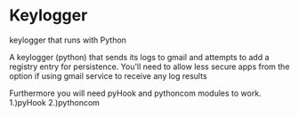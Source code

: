 # Keylogger
keylogger that runs with Python

A keylogger (python) that sends its logs to gmail and attempts to add a registry entry for persistence. You'll need to allow less secure apps from the option if using gmail service to receive any log results

Furthermore you will need pyHook and pythoncom modules to work. 
1.)pyHook 
2.)pythoncom
